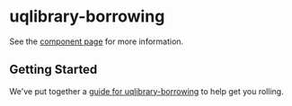 uqlibrary-borrowing
================

See the [component page](https://github.com/uqlibrary/uqlibrary-borrowing) for more information.

## Getting Started

We've put together a [guide for uqlibrary-borrowing](http://www.polymer-project.org/docs/start/reusableelements.html) to help get you rolling.
